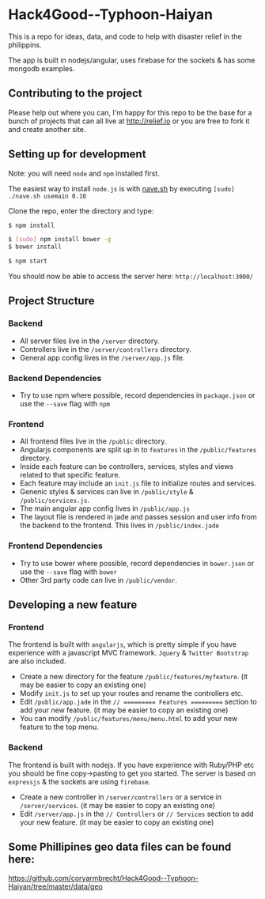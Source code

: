 Hack4Good--Typhoon-Haiyan
=========================

This is a repo for ideas, data, and code to help with disaster relief in the philippins.

The app is built in nodejs/angular, uses firebase for the sockets & has some mongodb examples.

## Contributing to the project

Please help out where you can, I'm happy for this repo to be the base for a bunch of projects that can all live at http://relief.io or you are free to fork it and create another site.

## Setting up for development

Note: you will need `node` and `npm` installed first.

The easiest way to install `node.js` is with [nave.sh](https://github.com/isaacs/nave) by executing `[sudo] ./nave.sh usemain 0.10`

Clone the repo, enter the directory and type:

```bash
$ npm install

$ [sudo] npm install bower -g
$ bower install

$ npm start
```

You should now be able to access the server here: `http://localhost:3000/`

## Project Structure

### Backend

- All server files live in the `/server` directory.
- Controllers live in the `/server/controllers` directory.
- General app config lives in the `/server/app.js` file.

### Backend Dependencies

- Try to use npm where possible, record dependencies in `package.json` or use the `--save` flag with `npm`

### Frontend

- All frontend files live in the `/public` directory.
- Angularjs components are split up in to `features` in the `/public/features` directory.
- Inside each feature can be controllers, services, styles and views related to that specific feature.
- Each feature may include an `init.js` file to initialize routes and services.
- Genenic styles & services can live in `/public/style` & `/public/services.js`.
- The main angular app config lives in `/public/app.js`
- The layout file is rendered in jade and passes session and user info from the backend to the frontend. This lives in `/public/index.jade`

### Frontend Dependencies

- Try to use bower where possible, record dependencies in `bower.json` or use the `--save` flag with `bower`
- Other 3rd party code can live in `/public/vendor`.

## Developing a new feature

### Frontend

The frontend is built with `angularjs`, which is pretty simple if you have experience with a javascript MVC framework. `Jquery` & `Twitter Bootstrap` are also included.

- Create a new directory for the feature `/public/features/myfeature`. (it may be easier to copy an existing one)
- Modify `init.js` to set up your routes and rename the controllers etc.
- Edit `/public/app.jade` in the `// ========= Features =========` section to add your new feature. (it may be easier to copy an existing one)
- You can modify `/public/features/menu/menu.html` to add your new feature to the top menu.

### Backend

The frontend is built with nodejs. If you have experience with Ruby/PHP etc you should be fine copy->pasting to get you started. The server is based on `expressjs` & the sockets are using `firebase`.

- Create a new controller in `/server/controllers` or a service in `/server/services`. (it may be easier to copy an existing one)
- Edit `/server/app.js` in the `// Controllers` or `// Services` section to add your new feature. (it may be easier to copy an existing one)

## Some Phillipines geo data files can be found here:

https://github.com/coryarmbrecht/Hack4Good--Typhoon-Haiyan/tree/master/data/geo